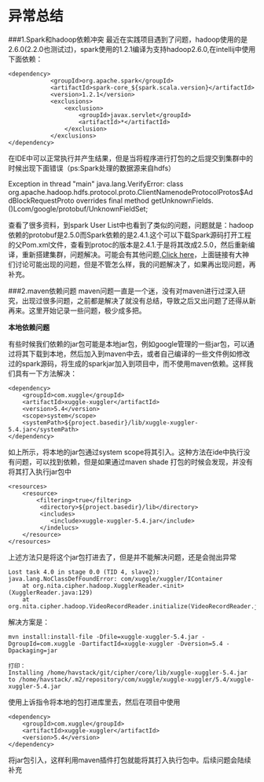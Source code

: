 # 异常总结

###1.Spark和hadoop依赖冲突
最近在实践项目遇到了问题，hadoop使用的是2.6.0(2.2.0也测试过)，spark使用的1.2.1编译为支持hadoop2.6.0,在intellij中使用下面依赖：
```
<dependency>
            <groupId>org.apache.spark</groupId>
            <artifactId>spark-core_${spark.scala.version}</artifactId>
            <version>1.2.1</version>
            <exclusions>
                <exclusion>
                    <groupId>javax.servlet</groupId>
                    <artifactId>*</artifactId>
                </exclusion>
            </exclusions>
</dependency>
```
在IDE中可以正常执行并产生结果，但是当将程序进行打包的之后提交到集群中的时候出现下面错误（ps:Spark处理的数据源来自hdfs）

Exception in thread "main" java.lang.VerifyError: class org.apache.hadoop.hdfs.protocol.proto.ClientNamenodeProtocolProtos$AddBlockRequestProto overrides final method getUnknownFields.()Lcom/google/protobuf/UnknownFieldSet;

查看了很多资料，到spark User List中也看到了类似的问题，问题就是：hadoop依赖的protobuf是2.5.0而Spark依赖的是2.4.1.这个可以下载Spark源码打开工程的父Pom.xml文件，查看到protoc的版本是2.4.1.于是将其改成2.5.0，然后重新编译，重新搭建集群，问题解决。可能会有其他问题,[Click here]，上面链接有大神们讨论可能出现的问题，但是不管怎么样，我的问题解决了，如果再出现问题，再补充。

###2.maven依赖问题
maven问题一直是一个迷，没有对maven进行过深入研究，出现过很多问题，之前都是解决了就没有总结，导致之后又出问题了还得从新再来。这里开始记录一些问题，极少成多把。

**本地依赖问题**

有些时候我们依赖的jar包可能是本地jar包，例如google管理的一些jar包，可以通过将其下载到本地，然后加入到maven中去，或者自己编译的一些文件例如修改过的spark源码，将生成的sparkjar加入到项目中，而不使用maven依赖。这样我们具有一下方法解决：
```
<dependency>
    <groupId>com.xuggle</groupId>
    <artifactId>xuggle-xuggler</artifactId>
    <version>5.4</version>
    <scope>system</scope>
    <systemPath>${project.basedir}/lib/xuggle-xuggler-5.4.jar</systemPath>
</dependency>
```
如上所示，将本地的jar包通过system scope将其引入。这种方法在ide中执行没有问题，可以找到依赖，但是如果通过maven shade 打包的时候会发现，并没有将其打入执行jar包中
```
<resources>
    <resource>
        <filtering>true</filtering>
         <directory>${project.basedir}/lib</directory>
         <includes>
            <include>xuggle-xuggler-5.4.jar</include>
         </indelucs>
    </resource>
</resources>
```
上述方法只是将这个jar包打进去了，但是并不能解决问题，还是会抛出异常
```
Lost task 4.0 in stage 0.0 (TID 4, slave2): java.lang.NoClassDefFoundError: com/xuggle/xuggler/IContainer
	at org.nita.cipher.hadoop.XugglerReader.<init>(XugglerReader.java:129)
	at org.nita.cipher.hadoop.VideoRecordReader.initialize(VideoRecordReader.java:104)
```
解决方案是：
```
mvn install:install-file -Dfile=xuggle-xuggler-5.4.jar -DgroupId=com.xuggle -DartifactId=xuggle-xuggler -Dversion=5.4 -Dpackaging=jar

打印：
Installing /home/havstack/git/cipher/core/lib/xuggle-xuggler-5.4.jar to /home/havstack/.m2/repository/com/xuggle/xuggle-xuggler/5.4/xuggle-xuggler-5.4.jar
```
使用上诉指令将本地的包打进库里去，然后在项目中使用
```
<dependency>
    <groupId>com.xuggle</groupId>
    <artifactId>xuggle-xuggler</artifactId>
    <version>5.4</version>
</dependency>
```
将jar包引入，这样利用maven插件打包就能将其打入执行包中。后续问题会陆续补充

[Click here]:http://apache-spark-user-list.1001560.n3.nabble.com/Error-reading-HDFS-file-using-spark-0-9-0-hadoop-2-2-0-incompatible-protobuf-2-5-and-2-4-1-tc2158.html#a2807
